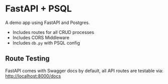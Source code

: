 # FastAPI + PSQL

A demo app using FastAPI and Postgres.

- Includes routes for all CRUD processes
- Includes CORS Middleware
- Includes `db.py` with PSQL config

## Route Testing

FastAPI comes with Swagger docs by default, all API routes are testable via: [http://localhost:8000/docs](http://localhost:8000/docs)
